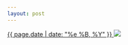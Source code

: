 ```yaml
---
layout: post
---
```


<p>
  <a href="/196">
    <time>{{ page.date | date: "%e %B, %Y" }}</time>
  </a>
  <a href="/196"><img src="{{ site.assets_url }}/196.jpg"/></a>
</p>
